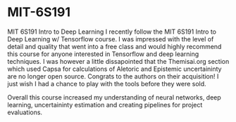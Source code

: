 # MIT-6S191
MIT 6S191 Intro to Deep Learning
I recently follow the MIT 6S191 Intro to Deep Learning w/ Tensorflow course.  I was impressed with the level of detail and quality that went into a free class and would highly recommend this course for anyone interested in Tensorflow and deep learning techniques.  I was however a little dissapointed that the Themisai.org section which used Capsa for calculations of Aletoric and Epistemic uncertaininty are no longer open source.  Congrats to the authors on their acquisition!  I just wish I had a chance to play with the tools before they were sold.  

Overall this course increased my understanding of neural networks, deep learning, uncertaininty estimation and creating pipelines for project evaluations.  
